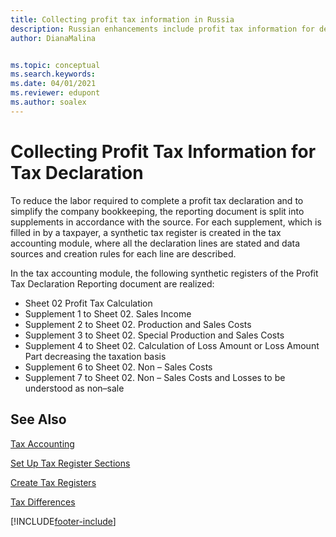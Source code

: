 ```yaml
---
title: Collecting profit tax information in Russia
description: Russian enhancements include profit tax information for declaring taxes.
author: DianaMalina


ms.topic: conceptual
ms.search.keywords:
ms.date: 04/01/2021
ms.reviewer: edupont
ms.author: soalex
---
```


# Collecting Profit Tax Information for Tax Declaration

To reduce the labor required to complete a profit tax declaration and to simplify the company bookkeeping, the reporting document is split into supplements in accordance with the source. For each supplement, which is filled in by a taxpayer, a synthetic tax register is created in the tax accounting module, where all the declaration lines are stated and data sources and creation rules for each line are described. 

In the tax accounting module, the following synthetic registers of the Profit Tax Declaration Reporting document are realized: 

- Sheet 02 Profit Tax Calculation
- Supplement 1 to Sheet 02. Sales Income
- Supplement 2 to Sheet 02. Production and Sales Costs
- Supplement 3 to Sheet 02. Special Production and Sales Costs
- Supplement 4 to Sheet 02. Calculation of Loss Amount or Loss Amount Part decreasing the taxation basis
- Supplement 6 to Sheet 02. Non – Sales Costs
- Supplement 7 to Sheet 02. Non – Sales Costs and Losses to be understood as non–sale

 

## See Also 

[Tax Accounting](Tax-Accounting.md)

[Set Up Tax Register Sections](How-to-Set-Up-Tax-Register-Sections.md)

 [Create Tax Registers](How-to-Create-Tax-Registers.md)

[Tax Differences](Tax-Differences.md)

[!INCLUDE[footer-include](../../includes/footer-banner.md)]